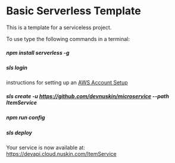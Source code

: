 # Basic Serverless Template 

This is a template for a serviceless project.

To use type the following commands in a terminal:



##### npm install serverless -g

##### sls login 
 
 instructions for setting up an [AWS Account Setup](https://www.youtube.com/watch?v=bFHmgqbAh4M)

##### sls create -u https://github.com/devnuskin/microservice --path ItemService 

##### npm run config

##### sls deploy

Your service is now available at:
https://devapi.cloud.nuskin.com/ItemService